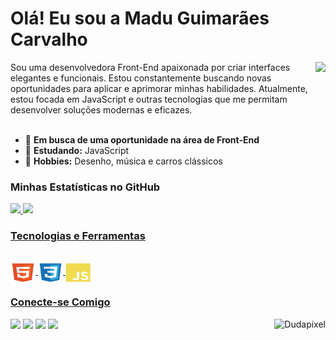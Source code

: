 # Olá! Eu sou a Madu Guimarães Carvalho
<img align="right" height="180" src="https://github.com/user-attachments/assets/ee9a437b-9c58-40a5-a365-c521922b38e1"/>
Sou uma desenvolvedora Front-End apaixonada por criar interfaces elegantes e funcionais. Estou constantemente buscando novas oportunidades para aplicar e aprimorar minhas habilidades. Atualmente, estou focada em JavaScript e outras tecnologias que me permitam desenvolver soluções modernas e eficazes.
<br></br>

- 🔭 **Em busca de uma oportunidade na área de Front-End**
- 🌱 **Estudando:** JavaScript
- 🎨 **Hobbies:** Desenho, música e carros clássicos

### Minhas Estatísticas no GitHub

<div>
   <a href="https://github.com/Madu-Guimaraes">
   <img height="180em" src="https://github-readme-stats.vercel.app/api?username=Madu-Guimaraes&show_icons=true&theme=tokyonight&include_all_commits=true&count_private=true"/>
   <img height="180em" src="https://github-readme-stats.vercel.app/api/top-langs/?username=Madu-Guimaraes&layout=compact&langs_count=6&theme=tokyonight"/>
</div>

### Tecnologias e Ferramentas

<div style="display: inline_block"><br>
  <img align="center" alt="HTML" height="30" width="40" src="https://raw.githubusercontent.com/devicons/devicon/master/icons/html5/html5-original.svg">
  <img align="center" alt="CSS" height="30" width="40" src="https://raw.githubusercontent.com/devicons/devicon/master/icons/css3/css3-original.svg">
  <img align="center" alt="JavaScript" height="30" width="40" src="https://raw.githubusercontent.com/devicons/devicon/master/icons/javascript/javascript-plain.svg">
</div>

### Conecte-se Comigo

<div>
  <a href="https://www.linkedin.com/in/maducode/" target="_blank"><img src="https://img.shields.io/badge/-LinkedIn-%230077B5?style=for-the-badge&logo=linkedin&logoColor=white" target="_blank"></a>
  <a href="mailto:mariaguimar2330@gmail.com"><img src="https://img.shields.io/badge/-Email-%23333?style=for-the-badge&logo=gmail&logoColor=white" target="_blank"></a>
  <a href="https://github.com/Madu-Guimaraes" target="_blank"><img src="https://img.shields.io/badge/-GitHub-%23333?style=for-the-badge&logo=github&logoColor=white" target="_blank"></a>
   <a href="https://www.instagram.com/_mariaguimar_/" target="_blank"><img src="https://img.shields.io/badge/-Instagram-%23E4405F?style=for-the-badge&logo=instagram&logoColor=white" target="_blank"></a>
   <img align="right" alt="Dudapixel" height="130em" src="https://github.com/Madu-Guimaraes/Madu-Guimaraes/assets/146151781/541978cc-90d2-41fc-be41-77f0e4ad346f)">
</div>
